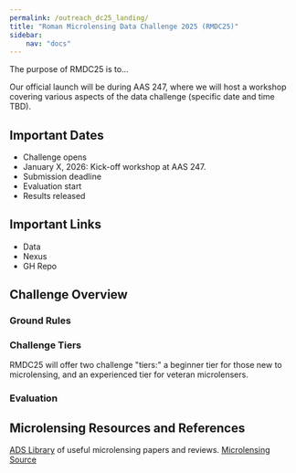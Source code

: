 ```yaml
---
permalink: /outreach_dc25_landing/
title: "Roman Microlensing Data Challenge 2025 (RMDC25)"
sidebar:
    nav: "docs"
---
```


The purpose of RMDC25 is to...

Our official launch will be during AAS 247, where we will host a workshop covering various aspects of the data challenge (specific date and time TBD).

## Important Dates
- Challenge opens
- January X, 2026: Kick-off workshop at AAS 247.
- Submission deadline
- Evaluation start
- Results released



## Important Links
- Data
- Nexus
- GH Repo


## Challenge Overview

### Ground Rules

### Challenge Tiers
RMDC25 will offer two challenge "tiers:" a beginner tier for those new to microlensing, and an experienced tier for veteran microlensers.

### Evaluation

## Microlensing Resources and References
[ADS Library](https://ui.adsabs.harvard.edu/public-libraries/gRI3mf-LQAGs3HbN4fuRSg) of useful microlensing papers and reviews.
[Microlensing Source](https://www.microlensing-source.org/)
